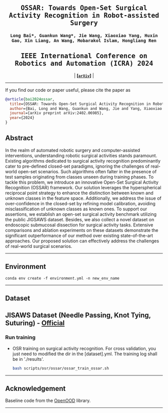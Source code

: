 

<div align="center">

<samp>

<h2> OSSAR: Towards Open-Set Surgical Activity Recognition in Robot-assisted Surgery </h1>

<h4> Long Bai*, Guankun Wang*, Jie Wang, Xiaoxiao Yang, Huxin Gao, Xin Liang, An Wang, Mobarakol Islam, Hongliang Ren </h3>

<h2> IEEE International Conference on Robotics and Automation (ICRA) 2024 </h1>

</samp>   

| **[[```arXiv```](<https://arxiv.org/abs/2402.06985>)]** |
    
---

</div>     



If you find our code or paper useful, please cite the paper as

```bibtex
@article{bai2024ossar,
  title={OSSAR: Towards Open-Set Surgical Activity Recognition in Robot-assisted Surgery},
  author={Bai, Long and Wang, Guankun and Wang, Jie and Yang, Xiaoxiao and Gao, Huxin and Liang, Xin and Wang, An and Islam, Mobarakol and Ren, Hongliang},
  journal={arXiv preprint arXiv:2402.06985},
  year={2024}
}
```


## Abstract
In the realm of automated robotic surgery and computer-assisted interventions, understanding robotic surgical activities stands paramount. Existing algorithms dedicated to surgical activity recognition predominantly cater to pre-defined closed-set paradigms, ignoring the challenges of real-world open-set scenarios. Such algorithms often falter in the presence of test samples originating from classes unseen during training phases. To tackle this problem, we introduce an innovative Open-Set Surgical Activity Recognition (OSSAR) framework. Our solution leverages the hyperspherical reciprocal point strategy to enhance the distinction between known and unknown classes in the feature space. Additionally, we address the issue of over-confidence in the closed-set by refining model calibration, avoiding misclassification of  unknown classes as known ones. To support our assertions, we establish an open-set surgical activity benchmark utilizing the public JIGSAWS dataset. Besides, we also collect a novel dataset on endoscopic submucosal dissection for surgical activity tasks. Extensive comparisons and ablation experiments on these datasets demonstrate the significant outperformance of our method over existing state-of-the-art approaches. Our proposed solution can effectively address the challenges of real-world surgical scenarios.


---
## Environment
    conda env create -f environment.yml -n new_env_name

---
## Dataset
JISAWS Dataset (Needle Passing, Knot Tying, Suturing)
    - [Official](https://cirl.lcsr.jhu.edu/research/hmm/datasets/jigsaws_release/)
---

### Run training
- OSR training on surgical activity recognition. For cross validation, you just need to modified the dir in the [dataset].yml. The training log shall be in './results'.
    ```bash
    bash scripts/osr/ossar/ossar_train_ossar.sh
    ```

---

## Acknowledgement
Baseline code from the [OpenOOD](https://github.com/Jingkang50/OpenOOD) library.

---
